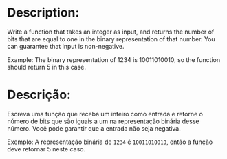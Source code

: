 # Description:

Write a function that takes an integer as input, and returns the number of bits that are equal to one in the binary representation of that number. You can guarantee that input is non-negative.

Example: The binary representation of 1234 is 10011010010, so the function should return 5 in this case.

# Descrição:

Escreva uma função que receba um inteiro como entrada e retorne o número de bits que são iguais a um na representação binária desse número. Você pode garantir que a entrada não seja negativa.

Exemplo: A representação binária de `1234` é `10011010010`, então a função deve retornar 5 neste caso.
